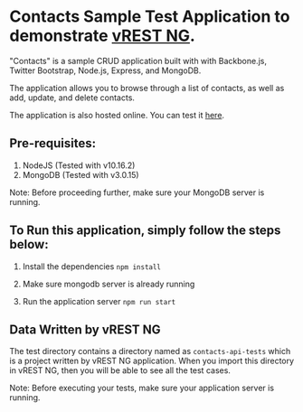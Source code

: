 # Contacts Sample Test Application to demonstrate [vREST NG](https://ng.vrest.io). #

"Contacts" is a sample CRUD application built with with Backbone.js, Twitter Bootstrap, Node.js, Express, and MongoDB.

The application allows you to browse through a list of contacts, as well as add, update, and delete contacts.

The application is also hosted online. You can test it [here](http://example.vrest.io/contacts/v1/test/).

## Pre-requisites: ##
1. NodeJS (Tested with v10.16.2)
2. MongoDB (Tested with v3.0.15)

Note: Before proceeding further, make sure your MongoDB server is running.

## To Run this application, simply follow the steps below: ##

1. Install the dependencies
```npm install```

2. Make sure mongodb server is already running

3. Run the application server
```npm run start```

## Data Written by vREST NG ##
The test directory contains a directory named as `contacts-api-tests` which is a project written by vREST NG application. When you import this directory in vREST NG, then you will be able to see all the test cases.

Note: Before executing your tests, make sure your application server is running.